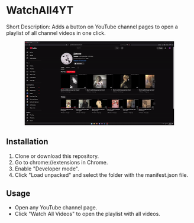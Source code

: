 # WatchAll4YT

Short Description:
Adds a button on YouTube channel pages to open a playlist of all channel videos in one click.

<div align="center">
  <img src="assets/demo1.gif" alt="Demo of WatchAll4YT" style="width:80%; height:auto;">
</div>

## Installation
1. Clone or download this repository.
2. Go to chrome://extensions in Chrome.
3. Enable "Developer mode".
4. Click "Load unpacked" and select the folder with the manifest.json file.

## Usage
- Open any YouTube channel page.
- Click "Watch All Videos" to open the playlist with all videos.
